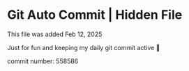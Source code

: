 # Git Auto Commit | Hidden File

This file was added Feb 12, 2025

Just for fun and keeping my daily git commit active 🤪

commit number: 558586
